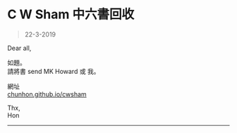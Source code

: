 # C W Sham 中六書回收
> 22-3-2019

Dear all,

如題。  
請將書 send MK Howard 或 我。

網址 <br>
[chunhon.github.io/cwsham](chunhon.github.io/cwsham)

Thx,  
Hon

***

